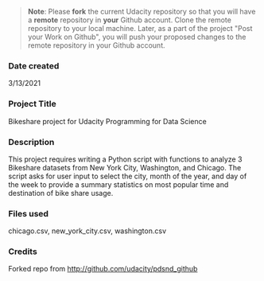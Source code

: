 >**Note**: Please **fork** the current Udacity repository so that you will have a **remote** repository in **your** Github account. Clone the remote repository to your local machine. Later, as a part of the project "Post your Work on Github", you will push your proposed changes to the remote repository in your Github account.

### Date created
3/13/2021

### Project Title
Bikeshare project for Udacity Programming for Data Science

### Description
This project requires writing a Python script with functions to analyze 3 Bikeshare datasets from New York City, Washington, and Chicago.
The script asks for user input to select the city, month of the year, and day of the week to provide a summary statistics on most popular time and destination of bike share usage.

### Files used
chicago.csv, new_york_city.csv, washington.csv

### Credits
Forked repo from http://github.com/udacity/pdsnd_github